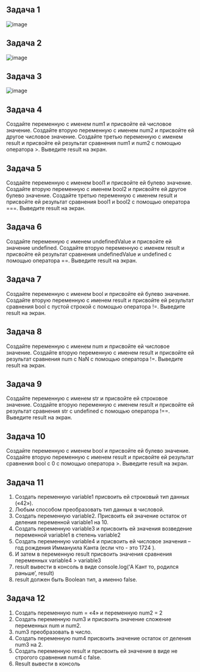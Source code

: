 ## Задача 1  
![image](https://user-images.githubusercontent.com/113675674/211754052-df90221c-21a6-4419-8131-f973febee27e.png)  

## Задача 2  
![image](https://user-images.githubusercontent.com/113675674/211754153-0992d0aa-8d91-4836-b675-50a02ff800f8.png)  

## Задача 3  
![image](https://user-images.githubusercontent.com/113675674/211754244-fbca594e-8126-4db8-a32d-3f78a0f9c626.png)  

## Задача 4  
Создайте переменную с именем num1 и присвойте ей числовое значение. Создайте вторую переменную с именем num2 и присвойте ей другое числовое значение. Создайте третью переменную с именем result и присвойте ей результат сравнения num1 и num2 с помощью оператора >. Выведите result на экран.  

## Задача 5  
Создайте переменную с именем bool1 и присвойте ей булево значение. Создайте вторую переменную с именем bool2 и присвойте ей другое булево значение. Создайте третью переменную с именем result и присвойте ей результат сравнения bool1 и bool2 с помощью оператора ===. Выведите result на экран.  

## Задача 6  
Создайте переменную с именем undefinedValue и присвойте ей значение undefined. Создайте вторую переменную с именем result и присвойте ей результат сравнения undefinedValue и undefined с помощью оператора ==. Выведите result на экран.  

## Задача 7  
Создайте переменную с именем bool и присвойте ей булево значение. Создайте вторую переменную с именем result и присвойте ей результат сравнения bool с пустой строкой с помощью оператора !=. Выведите result на экран.  

## Задача 8  
Создайте переменную с именем num и присвойте ей числовое значение. Создайте вторую переменную с именем result и присвойте ей результат сравнения num с NaN с помощью оператора !=. Выведите result на экран.  

## Задача 9  
Создайте переменную с именем str и присвойте ей строковое значение. Создайте вторую переменную с именем result и присвойте ей результат сравнения str с undefined с помощью оператора !==. Выведите result на экран.  

## Задача 10  
Создайте переменную с именем bool и присвойте ей булево значение. Создайте вторую переменную с именем result и присвойте ей результат сравнения bool с 0 с помощью оператора >. Выведите result на экран.  

## Задача 11  
1. Создать переменную variable1 присвоить ей строковый тип данных («42»).  
2. Любым способом преобразовать  тип данных в числовой.  
3. Создать переменную variable2. Присвоить ей значение остаток от деления переменной variable1 на 10.  
4. Создать переменную variable3 и присвоить ей значения возведение переменной variable1 в степень variable2  
5. Создать переменную variable4 и присвоить ей числовое значения – год рождения  Иммануила Канта (если что -  это 1724 ).   
6. И затем в переменную result присвоить значения сравнения переменных variable4 > variable3   
7. result вывести в консоль в виде console.log(‘А Кант то, родился раньше’, result)  
8. result должен быть Boolean тип, а именно false.  

## Задача 12  
1. Создать переменную num = «4» и переменную num2 = 2   
2. Создать переменную  num3  и  присвоить  значение сложение переменных  num и num2.  
3. num3  преобразовать в число.  
4. Создать переменную  num4  присвоить значение остаток от деления num3  на 2.  
5. Создать переменную  result и присвоить ей  значение в виде не строгого сравнения num4  с false.  
6. Result вывести в консоль  

  

